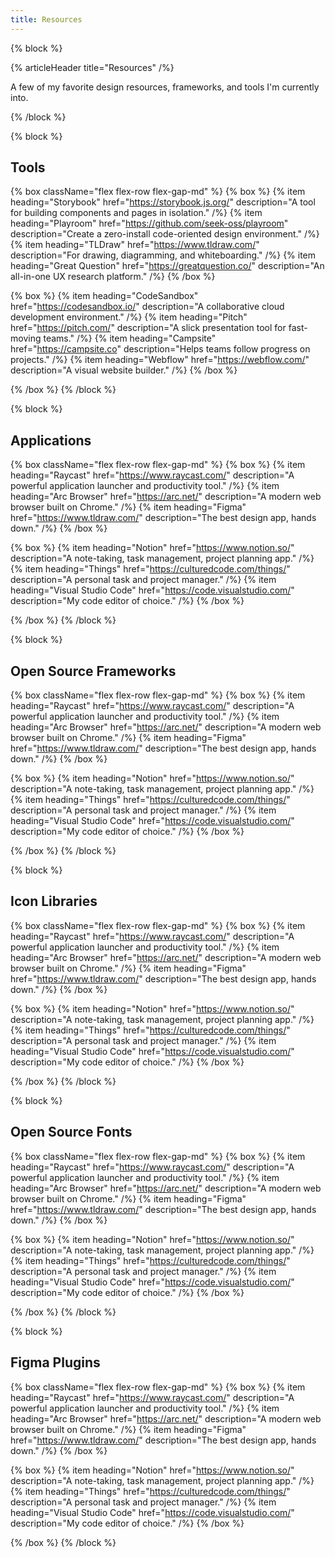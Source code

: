 ```yaml
---
title: Resources
---
```


{% block %}

{% articleHeader title="Resources" /%}

A few of my favorite design resources, frameworks, and tools I'm currently into.

{% /block %}

{% block %}

## Tools

{% box className="flex flex-row flex-gap-md" %}
  {% box %}
    {% item
      heading="Storybook"
      href="https://storybook.js.org/"
      description="A tool for building components and pages in isolation."
    /%}
    {% item
      heading="Playroom"
      href="https://github.com/seek-oss/playroom" 
      description="Create a zero-install code-oriented design environment."
    /%}
    {% item
      heading="TLDraw"
      href="https://www.tldraw.com/"
      description="For drawing, diagramming, and whiteboarding."
    /%}
    {% item
      heading="Great Question"
      href="https://greatquestion.co/"
      description="An all-in-one UX research platform."
    /%}
  {% /box %}

  {% box %}
    {% item
      heading="CodeSandbox"
      href="https://codesandbox.io/"
      description="A collaborative cloud development environment."
    /%}
    {% item
      heading="Pitch"
      href="https://pitch.com/"
      description="A slick presentation tool for fast-moving teams."
    /%}
    {% item
      heading="Campsite"
      href="https://campsite.co"
      description="Helps teams follow progress on projects."
    /%}
    {% item
      heading="Webflow"
      href="https://webflow.com/"
      description="A visual website builder."
    /%}
  {% /box %}

{% /box %}
{% /block %}

{% block %}

## Applications

{% box className="flex flex-row flex-gap-md" %}
  {% box %}
    {% item
      heading="Raycast"
      href="https://www.raycast.com/"
      description="A powerful application launcher and productivity tool."
    /%}
    {% item
      heading="Arc Browser"
      href="https://arc.net/" 
      description="A modern web browser built on Chrome."
    /%}
    {% item
      heading="Figma"
      href="https://www.tldraw.com/"
      description="The best design app, hands down."
    /%}
  {% /box %}

  {% box %}
    {% item
      heading="Notion"
      href="https://www.notion.so/"
      description="A note-taking, task management, project planning app."
    /%}
    {% item
      heading="Things"
      href="https://culturedcode.com/things/"
      description="A personal task and project manager."
    /%}
    {% item
      heading="Visual Studio Code"
      href="https://code.visualstudio.com/"
      description="My code editor of choice."
    /%}
  {% /box %}

{% /box %}
{% /block %}

{% block %}

## Open Source Frameworks

{% box className="flex flex-row flex-gap-md" %}
  {% box %}
    {% item
      heading="Raycast"
      href="https://www.raycast.com/"
      description="A powerful application launcher and productivity tool."
    /%}
    {% item
      heading="Arc Browser"
      href="https://arc.net/" 
      description="A modern web browser built on Chrome."
    /%}
    {% item
      heading="Figma"
      href="https://www.tldraw.com/"
      description="The best design app, hands down."
    /%}
  {% /box %}

  {% box %}
    {% item
      heading="Notion"
      href="https://www.notion.so/"
      description="A note-taking, task management, project planning app."
    /%}
    {% item
      heading="Things"
      href="https://culturedcode.com/things/"
      description="A personal task and project manager."
    /%}
    {% item
      heading="Visual Studio Code"
      href="https://code.visualstudio.com/"
      description="My code editor of choice."
    /%}
  {% /box %}

{% /box %}
{% /block %}

{% block %}

## Icon Libraries

{% box className="flex flex-row flex-gap-md" %}
  {% box %}
    {% item
      heading="Raycast"
      href="https://www.raycast.com/"
      description="A powerful application launcher and productivity tool."
    /%}
    {% item
      heading="Arc Browser"
      href="https://arc.net/" 
      description="A modern web browser built on Chrome."
    /%}
    {% item
      heading="Figma"
      href="https://www.tldraw.com/"
      description="The best design app, hands down."
    /%}
  {% /box %}

  {% box %}
    {% item
      heading="Notion"
      href="https://www.notion.so/"
      description="A note-taking, task management, project planning app."
    /%}
    {% item
      heading="Things"
      href="https://culturedcode.com/things/"
      description="A personal task and project manager."
    /%}
    {% item
      heading="Visual Studio Code"
      href="https://code.visualstudio.com/"
      description="My code editor of choice."
    /%}
  {% /box %}

{% /box %}
{% /block %}

{% block %}

## Open Source Fonts

{% box className="flex flex-row flex-gap-md" %}
  {% box %}
    {% item
      heading="Raycast"
      href="https://www.raycast.com/"
      description="A powerful application launcher and productivity tool."
    /%}
    {% item
      heading="Arc Browser"
      href="https://arc.net/" 
      description="A modern web browser built on Chrome."
    /%}
    {% item
      heading="Figma"
      href="https://www.tldraw.com/"
      description="The best design app, hands down."
    /%}
  {% /box %}

  {% box %}
    {% item
      heading="Notion"
      href="https://www.notion.so/"
      description="A note-taking, task management, project planning app."
    /%}
    {% item
      heading="Things"
      href="https://culturedcode.com/things/"
      description="A personal task and project manager."
    /%}
    {% item
      heading="Visual Studio Code"
      href="https://code.visualstudio.com/"
      description="My code editor of choice."
    /%}
  {% /box %}

{% /box %}
{% /block %}

{% block %}

## Figma Plugins

{% box className="flex flex-row flex-gap-md" %}
  {% box %}
    {% item
      heading="Raycast"
      href="https://www.raycast.com/"
      description="A powerful application launcher and productivity tool."
    /%}
    {% item
      heading="Arc Browser"
      href="https://arc.net/" 
      description="A modern web browser built on Chrome."
    /%}
    {% item
      heading="Figma"
      href="https://www.tldraw.com/"
      description="The best design app, hands down."
    /%}
  {% /box %}

  {% box %}
    {% item
      heading="Notion"
      href="https://www.notion.so/"
      description="A note-taking, task management, project planning app."
    /%}
    {% item
      heading="Things"
      href="https://culturedcode.com/things/"
      description="A personal task and project manager."
    /%}
    {% item
      heading="Visual Studio Code"
      href="https://code.visualstudio.com/"
      description="My code editor of choice."
    /%}
  {% /box %}

{% /box %}
{% /block %}





